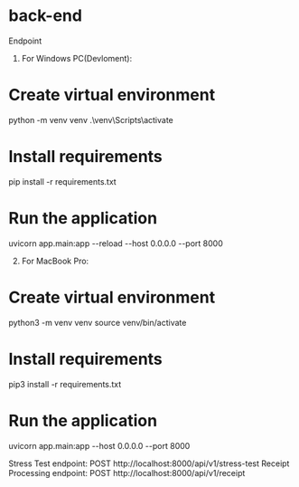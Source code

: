 # back-end
 Endpoint

1. For Windows PC(Devloment):
# Create virtual environment
python -m venv venv
.\venv\Scripts\activate

# Install requirements
pip install -r requirements.txt

# Run the application
uvicorn app.main:app --reload --host 0.0.0.0 --port 8000

2. For MacBook Pro:
# Create virtual environment
python3 -m venv venv
source venv/bin/activate

# Install requirements
pip3 install -r requirements.txt

# Run the application
uvicorn app.main:app --host 0.0.0.0 --port 8000




 Stress Test endpoint: POST http://localhost:8000/api/v1/stress-test
Receipt Processing endpoint: POST http://localhost:8000/api/v1/receipt
